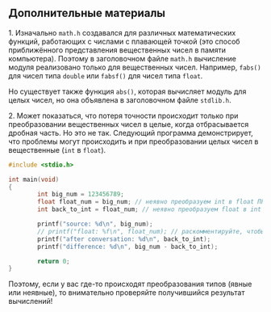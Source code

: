 ## Дополнительные материалы

1\. Изначально `math.h` создавался для различных математических функций, работающих с числами с плавающей точкой (это способ приближённого представления вещественных чисел в памяти компьютера). Поэтому в заголовочном файле `math.h` вычисление модуля реализовано только для вещественных чисел. Например, `fabs()` для чисел типа `double` или `fabsf()` для чисел типа `float`. 

Но существует также функция `abs()`, которая вычисляет модуль для целых чисел, но она объявлена в заголовочном файле `stdlib.h`. 

2\. Может показаться, что потеря точности происходит только при преобразовании вещественных чисел в целые, когда отбрасывается дробная часть. Но это не так. Следующий программа демонстрирует, что проблемы могут происходить и при преобразовании целых чисел в вещественные (`int` в `float`).

```c
#include <stdio.h>

int main(void)
{
        int big_num = 123456789;
        float float_num = big_num; // неявно преобразуем int в float ПРОБЛЕМА
        int back_to_int = float_num; // неявно преобразуем float в int

        printf("source: %d\n", big_num);
        // printf("float: %f\n", float_num); // раскомментируйте, чтобы посмотреть на проблему
        printf("after conversation: %d\n", back_to_int);
        printf("difference: %d\n", big_num - back_to_int);

        return 0;
}
```

Поэтому, если у вас где-то происходят преобразования типов (явные или неявные), то внимательно проверяйте получившийся результат вычислений!